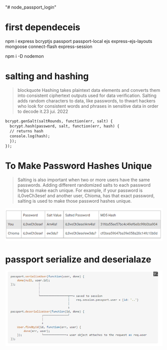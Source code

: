 "# node_passport_login" 

# first dependeceis
npm i express bcryptjs passport passport-local ejs express-ejs-layouts mongoose connect-flash express-session

 npm i -D nodemon
 

# salting and hashing 

> blockquote Hashing takes plaintext data elements and converts them into consistent ciphertext outputs used for data verification. Salting adds random characters to data, like passwords, to thwart hackers who look for consistent words and phrases in sensitive data in order to decode it.23 jui. 2022


```
bcrypt.genSalt(saltRounds, function(err, salt) {
  bcrypt.hash(password, salt, function(err, hash) {
  // returns hash
  console.log(hash);
  });
});
```

# To Make Password Hashes Unique

>Salting is also important when two or more users have the same passwords. Adding different randomized salts to each password helps to make each unique. For example, if your password is iL0veCh3ese! and another user, Chioma, has that exact password, salting is used to make those password hashes unique.


![Alt text](image.png)

# passport serialize and deserialaze

![Alt text](image-1.png)
